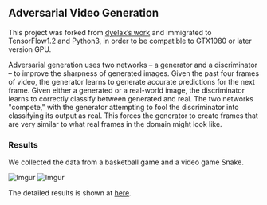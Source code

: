 ## Adversarial Video Generation
This project was forked from [dyelax’s work](https://github.com/dyelax/Adversarial_Video_Generation) and immigrated to TensorFlow1.2 and Python3, in order to be compatible to GTX1080 or later version GPU.

Adversarial generation uses two networks – a generator and a discriminator – to improve the sharpness of generated images. Given the past four frames of video, the generator learns to generate accurate predictions for the next frame. Given either a generated or a real-world image, the discriminator learns to correctly classify between generated and real. The two networks "compete," with the generator attempting to fool the discriminator into classifying its output as real. This forces the generator to create frames that are very similar to what real frames in the domain might look like.

### Results
We collected the data from a basketball game and a video game Snake.

![Imgur](https://imgur.com/5oSLdit)
![Imgur](https://imgur.com/y7es0M1)

The detailed results is shown at [here](https://docs.google.com/presentation/d/1dSCPw3_T-7nOAzeLDiZp9Sbr--sUO0bDb7_78sKT2_U/edit?usp=sharing). 